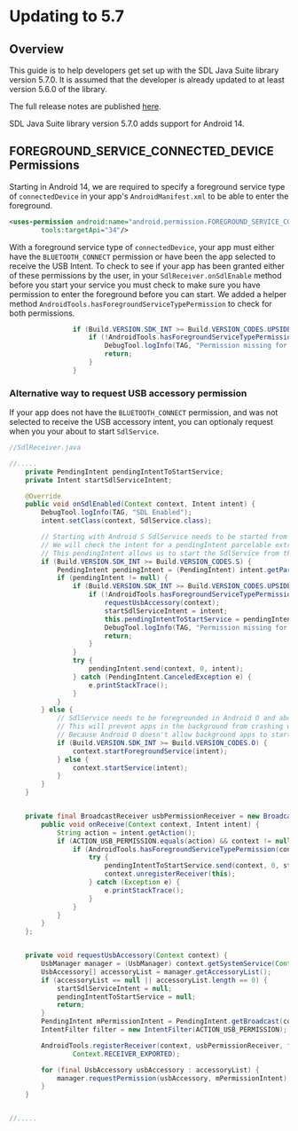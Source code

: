# Updating to 5.7

## Overview

This guide is to help developers get set up with the SDL Java Suite library version 5.7.0. It is assumed that the developer is already updated to at least version 5.6.0 of the library.

The full release notes are published [here](https://github.com/smartdevicelink/sdl_java_suite/releases).

SDL Java Suite library version 5.7.0 adds support for Android 14.

## FOREGROUND_SERVICE_CONNECTED_DEVICE Permissions

Starting in Android 14, we are required to specify a foreground service type of `connectedDevice` in your app's `AndroidManifest.xml` to be able to enter the foreground. 

```xml
<uses-permission android:name="android.permission.FOREGROUND_SERVICE_CONNECTED_DEVICE"
        tools:targetApi="34"/>
```
With a foreground service type of `connectedDevice`, your app must either have the `BLUETOOTH_CONNECT` permission or have been the app selected to receive the USB Intent. To check to see if your app has been granted either of these permissions by the user, in your `SdlReceiver.onSdlEnable` method before you start your service you must check to make sure you have permission to enter the foreground before you can start. We added a helper method `AndroidTools.hasForegroundServiceTypePermission` to check for both permissions.

```java
                if (Build.VERSION.SDK_INT >= Build.VERSION_CODES.UPSIDE_DOWN_CAKE) {
                    if (!AndroidTools.hasForegroundServiceTypePermission(context)) {
                        DebugTool.logInfo(TAG, "Permission missing for ForegroundServiceType connected device." + context);
                        return;
                    }
                }
````

### Alternative way to request USB accessory permission

If your app does not have the `BLUETOOTH_CONNECT` permission, and was not selected to receive the USB accessory intent, you can optionaly request when you your about to start `SdlService`.

```java
//SdlReceiver.java

//.....
    private PendingIntent pendingIntentToStartService;
    private Intent startSdlServiceIntent;

    @Override
    public void onSdlEnabled(Context context, Intent intent) {
        DebugTool.logInfo(TAG, "SDL Enabled");
        intent.setClass(context, SdlService.class);

        // Starting with Android S SdlService needs to be started from a foreground context.
        // We will check the intent for a pendingIntent parcelable extra
        // This pendingIntent allows us to start the SdlService from the context of the active router service which is in the foreground
        if (Build.VERSION.SDK_INT >= Build.VERSION_CODES.S) {
            PendingIntent pendingIntent = (PendingIntent) intent.getParcelableExtra(TransportConstants.PENDING_INTENT_EXTRA);
            if (pendingIntent != null) {
                if (Build.VERSION.SDK_INT >= Build.VERSION_CODES.UPSIDE_DOWN_CAKE) {
                    if (!AndroidTools.hasForegroundServiceTypePermission(context)) {
                        requestUsbAccessory(context);
                        startSdlServiceIntent = intent;
                        this.pendingIntentToStartService = pendingIntent;
                        DebugTool.logInfo(TAG, "Permission missing for ForegroundServiceType connected device." + context);
                        return;
                    }
                }
                try {
                    pendingIntent.send(context, 0, intent);
                } catch (PendingIntent.CanceledException e) {
                    e.printStackTrace();
                }
            }
        } else {
            // SdlService needs to be foregrounded in Android O and above
            // This will prevent apps in the background from crashing when they try to start SdlService
            // Because Android O doesn't allow background apps to start background services
            if (Build.VERSION.SDK_INT >= Build.VERSION_CODES.O) {
                context.startForegroundService(intent);
            } else {
                context.startService(intent);
            }
        }
    }


    private final BroadcastReceiver usbPermissionReceiver = new BroadcastReceiver() {
        public void onReceive(Context context, Intent intent) {
            String action = intent.getAction();
            if (ACTION_USB_PERMISSION.equals(action) && context != null && startSdlServiceIntent != null && pendingIntentToStartService != null) {
                if (AndroidTools.hasForegroundServiceTypePermission(context)) {
                    try {
                        pendingIntentToStartService.send(context, 0, startSdlServiceIntent);
                        context.unregisterReceiver(this);
                    } catch (Exception e) {
                        e.printStackTrace();
                    }
                }
            }
        }
    };


    private void requestUsbAccessory(Context context) {
        UsbManager manager = (UsbManager) context.getSystemService(Context.USB_SERVICE);
        UsbAccessory[] accessoryList = manager.getAccessoryList();
        if (accessoryList == null || accessoryList.length == 0) {
            startSdlServiceIntent = null;
            pendingIntentToStartService = null;
            return;
        }
        PendingIntent mPermissionIntent = PendingIntent.getBroadcast(context, 0, new Intent(ACTION_USB_PERMISSION), PendingIntent.FLAG_IMMUTABLE);
        IntentFilter filter = new IntentFilter(ACTION_USB_PERMISSION);

        AndroidTools.registerReceiver(context, usbPermissionReceiver, filter,
                Context.RECEIVER_EXPORTED);

        for (final UsbAccessory usbAccessory : accessoryList) {
            manager.requestPermission(usbAccessory, mPermissionIntent);
        }
    }


//.....

```
 
